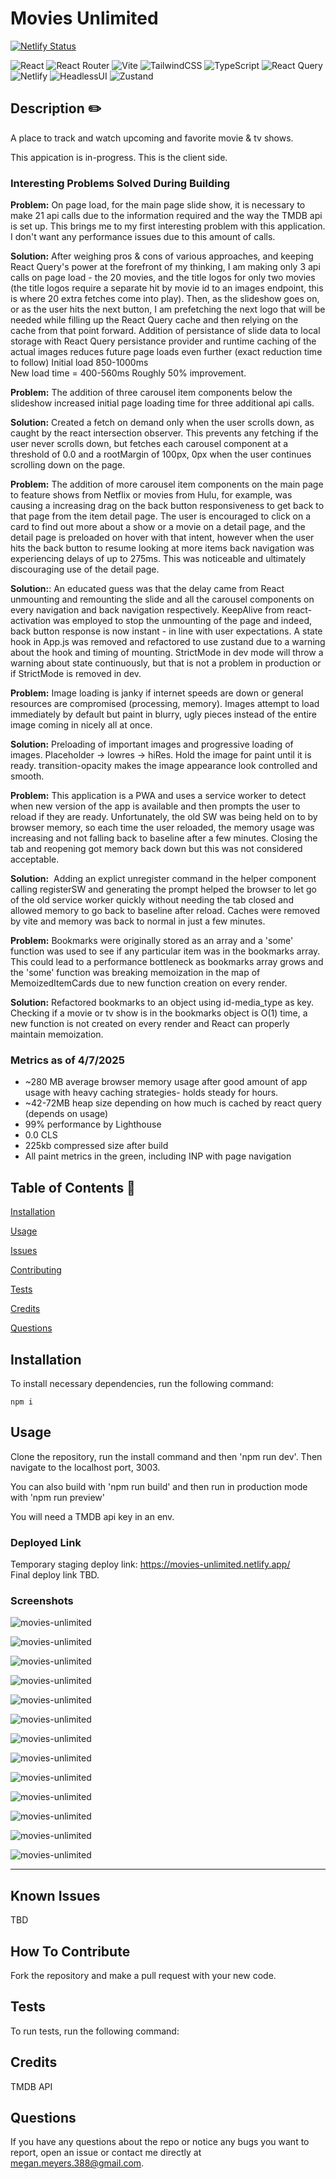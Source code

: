 # Movies Unlimited

[![Netlify Status](https://api.netlify.com/api/v1/badges/36a5b248-ff33-41d8-9cec-1ae640723a50/deploy-status)](https://app.netlify.com/sites/movies-unlimited/deploys)

![React](https://img.shields.io/badge/react-%2320232a.svg?style=for-the-badge&logo=react&logoColor=%2361DAFB) ![React Router](https://img.shields.io/badge/React_Router-CA4245?style=for-the-badge&logo=react-router&logoColor=white) ![Vite](https://img.shields.io/badge/vite-%23646CFF.svg?style=for-the-badge&logo=vite&logoColor=white) ![TailwindCSS](https://img.shields.io/badge/tailwindcss-%2338B2AC.svg?style=for-the-badge&logo=tailwind-css&logoColor=white) ![TypeScript](https://img.shields.io/badge/typescript-%23007ACC.svg?style=for-the-badge&logo=typescript&logoColor=white) ![React Query](https://img.shields.io/badge/-React%20Query-FF4154?style=for-the-badge&logo=react%20query&logoColor=white) ![Netlify](https://img.shields.io/badge/Netlify-00C7B7?style=for-the-badge&logo=netlify&logoColor=white) ![HeadlessUI](https://img.shields.io/badge/Headless%20UI-66E3FF.svg?style=for-the-badge&logo=Headless-UI&logoColor=black) ![Zustand](https://img.shields.io/badge/react%20zustand-%2320232a.svg?style=for-the-badge&logo=react&logoColor=%2361DAFB)

## Description ✏️

A place to track and watch upcoming and favorite movie & tv shows.

This appication is in-progress. This is the client side.

### Interesting Problems Solved During Building

**Problem:** On page load, for the main page slide show, it is necessary to make 21 api calls due to the information required and the way the TMDB api is set up. This brings me to my first interesting problem with this application. I don't want any performance issues due to this amount of calls.

**Solution:** After weighing pros & cons of various approaches, and keeping React Query's power at the forefront of my thinking, I am making only 3 api calls on page load - the 20 movies, and the title logos for only two movies (the title logos require a separate hit by movie id to an images endpoint, this is where 20 extra fetches come into play). Then, as the slideshow goes on, or as the user hits the next button, I am prefetching the next logo that will be needed while filling up the React Query cache and then relying on the cache from that point forward. Addition of persistance of slide data to local storage with React Query persistance provider and runtime caching of the actual images reduces future page loads even further (exact reduction time to follow)
Initial load 850-1000ms  
 New load time = 400-560ms Roughly 50% improvement.

**Problem:** The addition of three carousel item components below the slideshow increased initial page loading time for three additional api calls.

**Solution:** Created a fetch on demand only when the user scrolls down, as caught by the react intersection observer. This prevents any fetching if the user never scrolls down, but fetches each carousel component at a threshold of 0.0 and a rootMargin of 100px, 0px when the user continues scrolling down on the page.

**Problem:** The addition of more carousel item components on the main page to feature shows from Netflix or movies from Hulu, for example, was causing a increasing drag on the back button responsiveness to get back to that page from the item detail page. The user is encouraged to click on a card to find out more about a show or a movie on a detail page, and the detail page is preloaded on hover with that intent, however when the user hits the back button to resume looking at more items back navigation was experiencing delays of up to 275ms. This was noticeable and ultimately discouraging use of the detail page.

**Solution:**: An educated guess was that the delay came from React unmounting and remounting the slide and all the carousel components on every navigation and back navigation respectively. KeepAlive from react-activation was employed to stop the unmounting of the page and indeed, back button response is now instant - in line with user expectations. A state hook in App.js was removed and refactored to use zustand due to a warning about the hook and timing of mounting. StrictMode in dev mode will throw a warning about state continuously, but that is not a problem in production or if StrictMode is removed in dev.

**Problem:** Image loading is janky if internet speeds are down or general resources are compromised (processing, memory). Images attempt to load immediately by default but paint in blurry, ugly pieces instead of the entire image coming in nicely all at once.

**Solution:** Preloading of important images and progressive loading of images. Placeholder -> lowres -> hiRes. Hold the image for paint until it is ready. transition-opacity makes the image appearance look controlled and smooth.

**Problem:** This application is a PWA and uses a service worker to detect when new version of the app is available and then prompts the user to reload if they are ready. Unfortunately, the old SW was being held on to by browser memory, so each time the user reloaded, the memory usage was increasing and not falling back to baseline after a few minutes. Closing the tab and reopening got memory back down but this was not considered acceptable.

**Solution:**  Adding an explict unregister command in the helper component calling registerSW and generating the prompt helped the browser to let go of the old service worker quickly without needing the tab closed and allowed memory to go back to baseline after reload. Caches were removed by vite and memory was back to normal in just a few minutes. 

**Problem:** Bookmarks were originally stored as an array and a 'some' function was used to see if any particular item was in the bookmarks array. This could lead to a performance bottleneck as bookmarks array grows and the 'some' function was breaking memoization in the map of MemoizedItemCards due to new function creation on every render.

**Solution:** Refactored bookmarks to an object using id-media_type as key. Checking if a movie or tv show is in the bookmarks object is O(1) time, a new function is not created on every render and React can properly maintain memoization. 

### Metrics as of 4/7/2025

- ~280 MB average browser memory usage after good amount of app usage with heavy caching strategies- holds steady for hours.
- ~42-72MB heap size depending on how much is cached by react query (depends on usage)
- 99% performance by Lighthouse
- 0.0 CLS
- 225kb compressed size after build
- All paint metrics in the green, including INP with page navigation

## Table of Contents 📖

[Installation](#installation)

[Usage](#usage)

[Issues](#known-issues)

[Contributing](#how-to-contribute)

[Tests](#tests)

[Credits](#credits)

[Questions](#questions)

## Installation

To install necessary dependencies, run the following command:

```
npm i
```

## Usage

Clone the repository, run the install command and then 'npm run dev'. Then navigate to the localhost port, 3003.

You can also build with 'npm run build' and then run in production mode with 'npm run preview'

You will need a TMDB api key in an env.

### Deployed Link

Temporary staging deploy link: https://movies-unlimited.netlify.app/ <br/>
Final deploy link TBD.

### Screenshots

![movies-unlimited](src/assets/images/main-slide.png)

![movies-unlimited](src/assets/images/main-cont.png)

![movies-unlimited](src/assets/images/main.png)

![movies-unlimited](src/assets/images/discover.png)

![movies-unlimited](src/assets/images/trending.png)

![movies-unlimited](src/assets/images/searchitems.png)

![movies-unlimited](src/assets/images/searchpeople.png)

![movies-unlimited](src/assets/images/watch.png)

![movies-unlimited](src/assets/images/watch-tv.png)

![movies-unlimited](src/assets/images/watch-movie.png)

![movies-unlimited](src/assets/images/item.png)

![movies-unlimited](src/assets/images/cast.png)

![movies-unlimited](src/assets/images/castwork.png)

---

## Known Issues

TBD

## How To Contribute

Fork the repository and make a pull request with your new code.

## Tests

To run tests, run the following command:

## Credits

TMDB API

## Questions

If you have any questions about the repo or notice any bugs you want to report, open an issue or contact me directly at megan.meyers.388@gmail.com.
